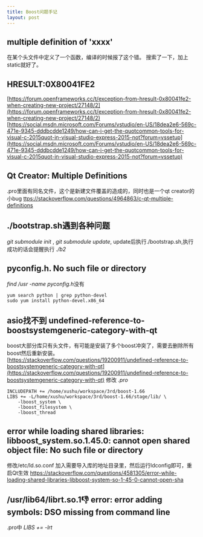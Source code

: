 ```yaml
---
title: Boost问题手记
layout: post
---
```


## multiple definition of 'xxxx'
在某个头文件中定义了一个函数，编译的时候报了这个错。
搜索了一下，加上static就好了。

## HRESULT:0X80041FE2
[https://forum.openframeworks.cc/t/exception-from-hresult-0x80041fe2-when-creating-new-project/27148/2](https://forum.openframeworks.cc/t/exception-from-hresult-0x80041fe2-when-creating-new-project/27148/2)
[https://social.msdn.microsoft.com/Forums/vstudio/en-US/18dea2e6-569c-471e-9345-dddbcdde1249/how-can-i-get-the-quotcommon-tools-for-visual-c-2015quot-in-visual-studio-express-2015-not?forum=vssetup](https://social.msdn.microsoft.com/Forums/vstudio/en-US/18dea2e6-569c-471e-9345-dddbcdde1249/how-can-i-get-the-quotcommon-tools-for-visual-c-2015quot-in-visual-studio-express-2015-not?forum=vssetup)
## Qt Creator: Multiple Definitions
.pro里面有同名文件，这个是新建文件覆盖的造成的，同时也是一个qt creator的小bug
[ttps://stackoverflow.com/questions/4964863/c-qt-multiple-definitions](tttps://stackoverflow.com/questions/4964863/c-qt-multiple-definitions)
##  ./bootstrap.sh遇到各种问题

*git submodule init* , *git submodule update*, update后执行./bootstrap.sh,执行成功的话会提醒执行 *./b2*
## pyconfig.h. No such file or directory

*find /usr -name pyconfig.h*没有
```
yum search python | grep python-devel
sudo yum install python-devel.x86_64
```
## asio找不到 undefined-reference-to-boostsystemgeneric-category-with-qt
boost大部分库只有头文件，有可能是安装了多个boost冲突了，需要去删除所有boost然后重新安装。
[https://stackoverflow.com/questions/19200911/undefined-reference-to-boostsystemgeneric-category-with-qt](https://stackoverflow.com/questions/19200911/undefined-reference-to-boostsystemgeneric-category-with-qt)
修改 *.pro*
```
INCLUDEPATH += /home/xushu/workspace/3rd/boost-1.66
LIBS += -L/home/xushu/workspace/3rd/boost-1.66/stage/lib/ \
    -lboost_system \
    -lboost_filesystem \
    -lboost_thread
```

## error while loading shared libraries: libboost_system.so.1.45.0: cannot open shared object file: No such file or directory
修改/etc/ld.so.conf 加入需要导入库的地址目录里，然后运行ldconfig即可，重启Qt生效
[https://stackoverflow.com/questions/4581305/error-while-loading-shared-libraries-libboost-system-so-1-45-0-cannot-open-sha
](https://stackoverflow.com/questions/4581305/error-while-loading-shared-libraries-libboost-system-so-1-45-0-cannot-open-sha
)

## /usr/lib64/librt.so.1:-1: error: error adding symbols: DSO missing from command line
.pro中 *LIBS += -lrt*